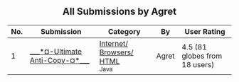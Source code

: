 ﻿<div align="center">

## All Submissions by Agret

</div>

No.  | Submission | Category | By   | User Rating
---- | ---------- | -------- | ---- | -----------
1 | [\_\_\_\*¤\-Ultimate Anti\-Copy\-¤\*\_\_\_<br />](https://github.com/Planet-Source-Code/agret-ultimate-anti-copy__2-3107) | [Internet/ Browsers/ HTML<br /><sup>Java</sup>](../ByCategory/internet-browsers-html__2-68.md) | Agret | 4.5 (81 globes from 18 users)
